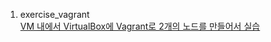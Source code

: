 1. exercise_vagrant<br/>
<a href="exercise_vagrant/Vagrantfile" target="_blank">VM 내에서 VirtualBox에 Vagrant로 2개의 노드를 만들어서 실습</a>